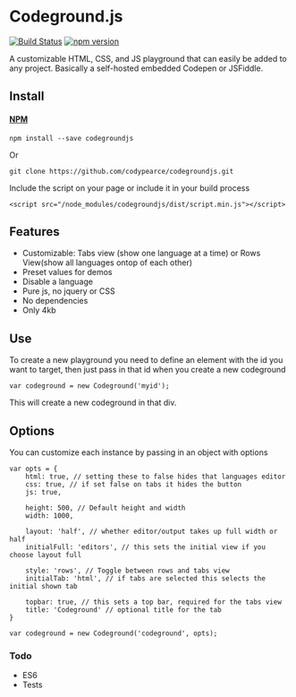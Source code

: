 # Codeground.js

[![Build Status](https://travis-ci.org/codypearce/codegroundjs.svg?branch=master)](https://travis-ci.org/codypearce/codegroundjs) [![npm version](https://badge.fury.io/js/codegroundjs.svg)](https://badge.fury.io/js/codegroundjs) 

A customizable HTML, CSS, and JS playground that can easily be added to any project. Basically a self-hosted embedded Codepen or JSFiddle.

## Install

#### [NPM](https://www.npmjs.com/package/codegroundjs)
```
npm install --save codegroundjs
```
Or

```
git clone https://github.com/codypearce/codegroundjs.git
```

Include the script on your page or include it in your build process
```
<script src="/node_modules/codegroundjs/dist/script.min.js"></script>
```

## Features

* Customizable: Tabs view (show one language at a time) or Rows View(show all languages ontop of each other)
* Preset values for demos
* Disable a language
* Pure js, no jquery or CSS
* No dependencies
* Only 4kb

## Use

To create a new playground you need to define an element with the id you want to target, then just pass in that id when you create a new codeground
```
var codeground = new Codeground('myid');
```
This will create a new codeground in that div.

## Options
You can customize each instance by passing in an object with options

```
var opts = {
    html: true, // setting these to false hides that languages editor
    css: true, // if set false on tabs it hides the button
    js: true,

    height: 500, // Default height and width
    width: 1000,

    layout: 'half', // whether editor/output takes up full width or half
    initialFull: 'editors', // this sets the initial view if you choose layout full

    style: 'rows', // Toggle between rows and tabs view
    initialTab: 'html', // if tabs are selected this selects the initial shown tab

    topbar: true, // this sets a top bar, required for the tabs view
    title: 'Codeground' // optional title for the tab
}

var codeground = new Codeground('codeground', opts);
```
### Todo

* ES6
* Tests
